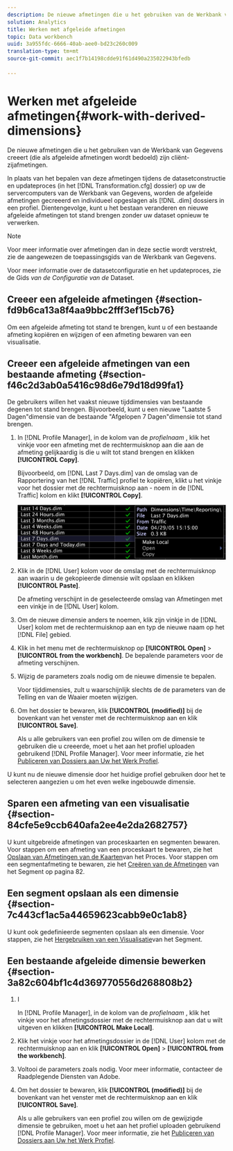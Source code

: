 ```yaml
---
description: De nieuwe afmetingen die u het gebruiken van de Werkbank van Gegevens creeert (die als afgeleide afmetingen wordt bedoeld) zijn cliënt-zijafmetingen.
solution: Analytics
title: Werken met afgeleide afmetingen
topic: Data workbench
uuid: 3a955fdc-6666-40ab-aee0-bd23c260c009
translation-type: tm+mt
source-git-commit: aec1f7b14198cdde91f61d490a235022943bfedb

---
```



# Werken met afgeleide afmetingen{#work-with-derived-dimensions}

De nieuwe afmetingen die u het gebruiken van de Werkbank van Gegevens creeert (die als afgeleide afmetingen wordt bedoeld) zijn cliënt-zijafmetingen.

In plaats van het bepalen van deze afmetingen tijdens de datasetconstructie en updateproces (in het [!DNL Transformation.cfg] dossier) op uw de servercomputers van de Werkbank van Gegevens, worden de afgeleide afmetingen gecreeerd en individueel opgeslagen als [!DNL .dim] dossiers in een profiel. Dientengevolge, kunt u het bestaan veranderen en nieuwe afgeleide afmetingen tot stand brengen zonder uw dataset opnieuw te verwerken.

>[!NOTE]
>
>Voor meer informatie over afmetingen dan in deze sectie wordt verstrekt, zie de aangewezen de toepassingsgids van de Werkbank van Gegevens.

Voor meer informatie over de datasetconfiguratie en het updateproces, zie de Gids *van de Configuratie van de* Dataset.

## Creeer een afgeleide afmetingen {#section-fd9b6ca13a8f4aa9bbc2fff3ef15cb76}

Om een afgeleide afmeting tot stand te brengen, kunt u of een bestaande afmeting kopiëren en wijzigen of een afmeting bewaren van een visualisatie.

## Creeer een afgeleide afmetingen van een bestaande afmeting {#section-f46c2d3ab0a5416c98d6e79d18d99fa1}

De gebruikers willen het vaakst nieuwe tijddimensies van bestaande degenen tot stand brengen. Bijvoorbeeld, kunt u een nieuwe &quot;Laatste 5 Dagen&quot;dimensie van de bestaande &quot;Afgelopen 7 Dagen&quot;dimensie tot stand brengen.

1. In [!DNL Profile Manager], in de kolom van de *profielnaam* , klik het vinkje voor een afmeting met de rechtermuisknop aan die aan de afmeting gelijkaardig is die u wilt tot stand brengen en klikken **[!UICONTROL Copy]**.

   Bijvoorbeeld, om [!DNL Last 7 Days.dim] van de omslag van de Rapportering van het [!DNL Traffic] profiel te kopiëren, klikt u het vinkje voor het dossier met de rechtermuisknop aan - noem in de [!DNL Traffic] kolom en klikt **[!UICONTROL Copy]**.

   ![](assets/vis_ProfMgr_CopyDimension.png)

1. Klik in de [!DNL User] kolom voor de omslag met de rechtermuisknop aan waarin u de gekopieerde dimensie wilt opslaan en klikken **[!UICONTROL Paste]**.

   De afmeting verschijnt in de geselecteerde omslag van Afmetingen met een vinkje in de [!DNL User] kolom.

1. Om de nieuwe dimensie anders te noemen, klik zijn vinkje in de [!DNL User] kolom met de rechtermuisknop aan en typ de nieuwe naam op het [!DNL File] gebied.
1. Klik in het menu met de rechtermuisknop op **[!UICONTROL Open]** > **[!UICONTROL from the workbench]**. De bepalende parameters voor de afmeting verschijnen.
1. Wijzig de parameters zoals nodig om de nieuwe dimensie te bepalen.

   Voor tijddimensies, zult u waarschijnlijk slechts de de parameters van de Telling en van de Waaier moeten wijzigen.

1. Om het dossier te bewaren, klik **[!UICONTROL (modified)]** bij de bovenkant van het venster met de rechtermuisknop aan en klik **[!UICONTROL Save]**.

   Als u alle gebruikers van een profiel zou willen om de dimensie te gebruiken die u creeerde, moet u het aan het profiel uploaden gebruikend [!DNL Profile Manager]. Voor meer informatie, zie het [Publiceren van Dossiers aan Uw het Werk Profiel](../../../../home/c-get-started/c-admin-intrf/c-prof-mgr/t-pub-files-wkg-prof.md#task-a0106e010c834d16bd60eef4721b6af9).

U kunt nu de nieuwe dimensie door het huidige profiel gebruiken door het te selecteren aangezien u om het even welke ingebouwde dimensie.

## Sparen een afmeting van een visualisatie {#section-84cfe5e9ccb640afa2ee4e2da2682757}

U kunt uitgebreide afmetingen van proceskaarten en segmenten bewaren. Voor stappen om een afmeting van een proceskaart te bewaren, zie het [Opslaan van Afmetingen van de Kaarten](../../../../home/c-get-started/c-analysis-vis/c-proc-maps/t-dim-proc-maps.md#task-44d9e555d4a944e6aa81993eef703051)van het Proces. Voor stappen om een segmentafmeting te bewaren, zie het [Creëren van de Afmetingen](../../../../home/c-get-started/c-analysis-vis/c-seg/c-create-seg-dim.md#concept-70b363edcad14185ba8051646ad3d44e) van het Segment op pagina 82.

## Een segment opslaan als een dimensie {#section-7c443cf1ac5a44659623cabb9e0c1ab8}

U kunt ook gedefinieerde segmenten opslaan als een dimensie. Voor stappen, zie het [Hergebruiken van een Visualisatie](../../../../home/c-get-started/c-analysis-vis/c-seg/c-reuse-seg-vis.md#concept-a8a607bd415d404a83c32a26b804cbdc)van het Segment.

## Een bestaande afgeleide dimensie bewerken {#section-3a82c604bf1c4d369770556d268808b2}

1. I

   In [!DNL Profile Manager], in de kolom van de *profielnaam* , klik het vinkje voor het afmetingsdossier met de rechtermuisknop aan dat u wilt uitgeven en klikken **[!UICONTROL Make Local]**.
1. Klik het vinkje voor het afmetingsdossier in de [!DNL User] kolom met de rechtermuisknop aan en klik **[!UICONTROL Open]** > **[!UICONTROL from the workbench]**.
1. Voltooi de parameters zoals nodig. Voor meer informatie, contacteer de Raadplegende Diensten van Adobe.
1. Om het dossier te bewaren, klik **[!UICONTROL (modified)]** bij de bovenkant van het venster met de rechtermuisknop aan en klik **[!UICONTROL Save]**.

   Als u alle gebruikers van een profiel zou willen om de gewijzigde dimensie te gebruiken, moet u het aan het profiel uploaden gebruikend [!DNL Profile Manager]. Voor meer informatie, zie het [Publiceren van Dossiers aan Uw het Werk Profiel](../../../../home/c-get-started/c-admin-intrf/c-prof-mgr/t-pub-files-wkg-prof.md#task-a0106e010c834d16bd60eef4721b6af9).

